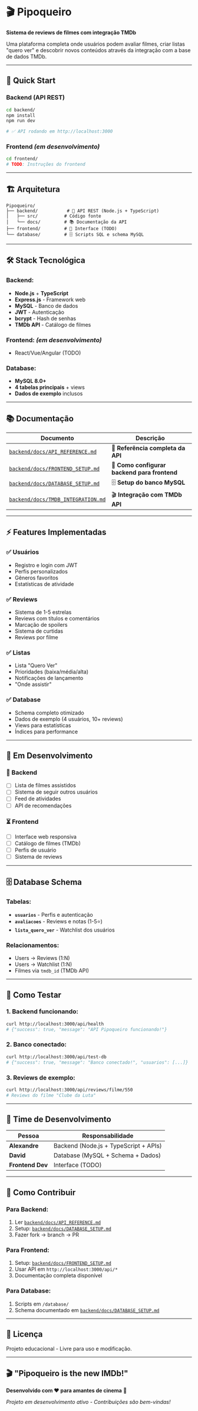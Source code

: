# 🎬 Pipoqueiro

**Sistema de reviews de filmes com integração TMDb**

Uma plataforma completa onde usuários podem avaliar filmes, criar listas "quero ver" e descobrir novos conteúdos através da integração com a base de dados TMDb.

---

## 🚀 **Quick Start**

### **Backend (API REST)**
```bash
cd backend/
npm install
npm run dev

# ✅ API rodando em http://localhost:3000
```

### **Frontend** *(em desenvolvimento)*
```bash
cd frontend/
# TODO: Instruções do frontend
```

---

## 🏗️ **Arquitetura**

```
Pipoqueiro/
├── backend/           # 🔧 API REST (Node.js + TypeScript)
│   ├── src/          # Código fonte
│   └── docs/         # 📚 Documentação da API
├── frontend/         # 🎨 Interface (TODO)
└── database/         # 🗄️ Scripts SQL e schema MySQL
```

---

## 🛠️ **Stack Tecnológica**

### **Backend:**
- **Node.js** + **TypeScript**
- **Express.js** - Framework web
- **MySQL** - Banco de dados
- **JWT** - Autenticação
- **bcrypt** - Hash de senhas
- **TMDb API** - Catálogo de filmes

### **Frontend:** *(em desenvolvimento)*
- React/Vue/Angular (TODO)

### **Database:**
- **MySQL 8.0+**
- **4 tabelas principais** + views
- **Dados de exemplo** inclusos

---

## 📚 **Documentação**

| Documento | Descrição |
|-----------|-----------|
| [`backend/docs/API_REFERENCE.md`](backend/docs/API_REFERENCE.md) | 📡 **Referência completa da API** |
| [`backend/docs/FRONTEND_SETUP.md`](backend/docs/FRONTEND_SETUP.md) | 🚀 **Como configurar backend para frontend** |
| [`backend/docs/DATABASE_SETUP.md`](backend/docs/DATABASE_SETUP.md) | 🗄️ **Setup do banco MySQL** |
| [`backend/docs/TMDB_INTEGRATION.md`](backend/docs/TMDB_INTEGRATION.md) | 🎬 **Integração com TMDb API** |

---

## ⚡ **Features Implementadas**

### **✅ Usuários**
- Registro e login com JWT
- Perfis personalizados
- Gêneros favoritos
- Estatísticas de atividade

### **✅ Reviews**
- Sistema de 1-5 estrelas
- Reviews com títulos e comentários
- Marcação de spoilers
- Sistema de curtidas
- Reviews por filme

### **✅ Listas**
- Lista "Quero Ver"
- Prioridades (baixa/média/alta)
- Notificações de lançamento
- "Onde assistir"

### **✅ Database**
- Schema completo otimizado
- Dados de exemplo (4 usuários, 10+ reviews)
- Views para estatísticas
- Índices para performance

---

## 🎯 **Em Desenvolvimento**

### **🔄 Backend**
- [ ] Lista de filmes assistidos
- [ ] Sistema de seguir outros usuários  
- [ ] Feed de atividades
- [ ] API de recomendações

### **⏳ Frontend**
- [ ] Interface web responsiva
- [ ] Catálogo de filmes (TMDb)
- [ ] Perfis de usuário
- [ ] Sistema de reviews

---

## 🗄️ **Database Schema**

### **Tabelas:**
- **`usuarios`** - Perfis e autenticação
- **`avaliacoes`** - Reviews e notas (1-5⭐)
- **`lista_quero_ver`** - Watchlist dos usuários

### **Relacionamentos:**
- Users → Reviews (1:N)
- Users → Watchlist (1:N)  
- Filmes via `tmdb_id` (TMDb API)

---

## 🧪 **Como Testar**

### **1. Backend funcionando:**
```bash
curl http://localhost:3000/api/health
# {"success": true, "message": "API Pipoqueiro funcionando!"}
```

### **2. Banco conectado:**
```bash
curl http://localhost:3000/api/test-db
# {"success": true, "message": "Banco conectado!", "usuarios": [...]}
```

### **3. Reviews de exemplo:**
```bash
curl http://localhost:3000/api/reviews/filme/550
# Reviews do filme "Clube da Luta"
```

---

## 👥 **Time de Desenvolvimento**

| Pessoa | Responsabilidade |
|--------|-----------------|
| **Alexandre** | Backend (Node.js + TypeScript + APIs) |
| **David** | Database (MySQL + Schema + Dados) |
| **Frontend Dev** | Interface (TODO) |

---

## 🤝 **Como Contribuir**

### **Para Backend:**
1. Ler [`backend/docs/API_REFERENCE.md`](backend/docs/API_REFERENCE.md)
2. Setup: [`backend/docs/DATABASE_SETUP.md`](backend/docs/DATABASE_SETUP.md)
3. Fazer fork → branch → PR

### **Para Frontend:**
1. Setup: [`backend/docs/FRONTEND_SETUP.md`](backend/docs/FRONTEND_SETUP.md)
2. Usar API em `http://localhost:3000/api/*`
3. Documentação completa disponível

### **Para Database:**
1. Scripts em `/database/`
2. Schema documentado em [`backend/docs/DATABASE_SETUP.md`](backend/docs/DATABASE_SETUP.md)

---

## 📝 **Licença**

Projeto educacional - Livre para uso e modificação.

---

## 🎬 **"Pipoqueiro is the new IMDb!"**

**Desenvolvido com ❤️ para amantes de cinema** 🍿

*Projeto em desenvolvimento ativo - Contribuições são bem-vindas!*